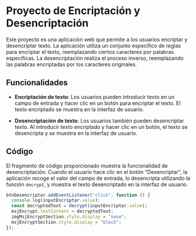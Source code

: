 # Proyecto de Encriptación y Desencriptación

Este proyecto es una aplicación web que permite a los usuarios encriptar y desencriptar texto. La aplicación utiliza un conjunto específico de reglas para encriptar el texto, reemplazando ciertos caracteres por palabras específicas. La desencriptación realiza el proceso inverso, reemplazando las palabras encriptadas por los caracteres originales.

## Funcionalidades

- **Encriptación de texto**: Los usuarios pueden introducir texto en un campo de entrada y hacer clic en un botón para encriptar el texto. El texto encriptado se muestra en la interfaz de usuario.

- **Desencriptación de texto**: Los usuarios también pueden desencriptar texto. Al introducir texto encriptado y hacer clic en un botón, el texto se desencripta y se muestra en la interfaz de usuario.

## Código

El fragmento de código proporcionado muestra la funcionalidad de desencriptación. Cuando el usuario hace clic en el botón "Desencriptar", la aplicación recoge el valor del campo de entrada, lo desencripta utilizando la función `decrypt`, y muestra el texto desencriptado en la interfaz de usuario.

```javascript
btnDesencriptar.addEventListener("click", function () {
  console.log(inputEncriptar.value);
  const decryptedText = decrypt(inputEncriptar.value);
  msjEncrypt.textContent = decryptedText;
  imgMsjEncryptSection.style.display = "none";
  msjEncryptSection.style.display = "block";
});
